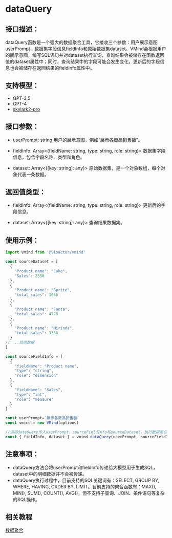 # dataQuery

## 接口描述：
dataQuery函数是一个强大的数据聚合工具，它接收三个参数：用户展示意图userPrompt，数据集字段信息fieldInfo和原始数据集dataset。VMind会根据用户的展示意图，编写SQL语句并对dataset执行查询，查询结果会被储存在函数返回值的dataset属性中；同时，查询结果中的字段可能会发生变化，更新后的字段信息也会被储存在返回结果的fieldInfo属性中。

## 支持模型：
- GPT-3.5
- GPT-4
- [skylark2-pro](https://www.volcengine.com/product/yunque)

## 接口参数：

- userPrompt: string
用户的展示意图，例如“展示各商品销售额”。

- fieldInfo: Array<{fieldName: string, type: string, role: string}>
数据集字段信息，包含字段名称、类型和角色。

- dataset: Array<{[key: string]: any}>
原始数据集，是一个对象数组，每个对象代表一条数据。

## 返回值类型：

- fieldInfo: Array<{fieldName: string, type: string, role: string}>
更新后的字段信息。

- dataset: Array<{[key: string]: any}>
查询结果数据集。

## 使用示例：

```ts
import VMind from '@visactor/vmind'

const sourceDataset = [
  {
    "Product name": "Coke",
    "Sales": 2350
  },
  {
    "Product name": "Sprite",
    "total_sales": 1056
  },
  {
    "Product name": "Fanta",
    "total_sales": 4778
  },
  {
    "Product name": "Mirinda",
    "total_sales": 3336
  }
// ...其他数据
]

const sourceFieldInfo = [
  {
    "fieldName": "Product name",
    "type": "string",
    "role": "dimension"
  },
  {
    "fieldName": "Sales",
    "type": "int",
    "role": "measure"
  }
]

const userPrompt=`展示各商品销售额`
const vmind = new VMind(options)

//调用dataQuery传入userPrompt，sourceFieldInfo和sourceDataset，执行数据聚合
const { fieldInfo, dataset } = vmind.dataQuery(userPrompt, sourceFieldInfo, sourceDataset);
```

## 注意事项：

- dataQuery方法会将userPrompt和fieldInfo传递给大模型用于生成SQL，dataset中的明细数据并不会被传递。
- dataQuery执行过程中，目前支持的SQL关键词有：SELECT, GROUP BY, WHERE, HAVING, ORDER BY, LIMIT。目前支持的聚合函数有：MAX(), MIN(), SUM(), COUNT(), AVG()，但不支持子查询、JOIN、条件语句等复杂的SQL操作。

## 相关教程
[数据聚合](../guide/Basic_Tutorial/Data_Aggregation)
